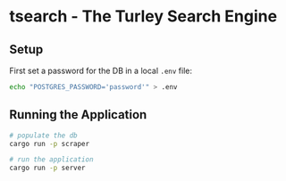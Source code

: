 # tsearch - The Turley Search Engine

## Setup

First set a password for the DB in a local `.env` file:
```bash
echo "POSTGRES_PASSWORD='password'" > .env
```


## Running the Application
```bash
# populate the db
cargo run -p scraper

# run the application
cargo run -p server
```
